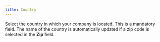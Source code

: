 ```yaml
---
title: Country
---
```



Select the country in which your company is located. This is a mandatory  field. The name of the country is automatically updated if a zip code  is selected in the **Zip** field.
